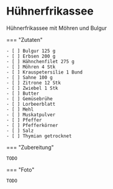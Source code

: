 # Hühnerfrikassee

Hühnerfrikassee mit Möhren und Bulgur

=== "Zutaten"

    - [ ] Bulgur 125 g
    - [ ] Erbsen 200 g
    - [ ] Hähnchenfilet 275 g
    - [ ] Möhren 4 Stk
    - [ ] Krauspetersilie 1 Bund
    - [ ] Sahne 100 g
    - [ ] Zitrone 12 Stk
    - [ ] Zwiebel 1 Stk
    - [ ] Butter
    - [ ] Gemüsebrühe
    - [ ] Lorbeerblatt
    - [ ] Mehl
    - [ ] Muskatpulver
    - [ ] Pfeffer
    - [ ] Pfefferkörner
    - [ ] Salz
    - [ ] Thymian getrocknet

=== "Zubereitung"

    TODO

=== "Foto"

    TODO
